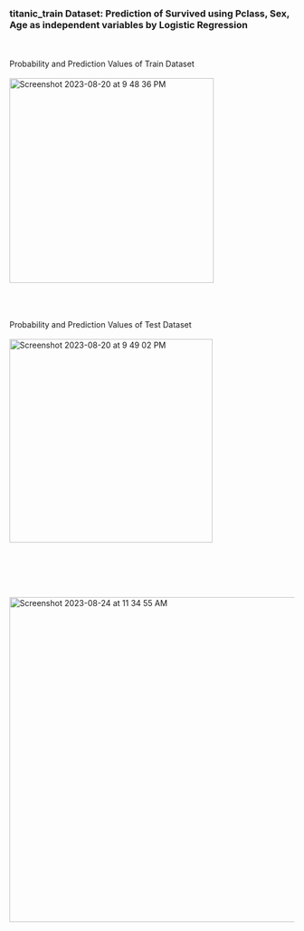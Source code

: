 ### titanic_train Dataset: Prediction of Survived using Pclass, Sex, Age as independent variables by Logistic Regression
<br /><br />
Probability and Prediction Values of Train Dataset
<br /><br />
<img width="361" alt="Screenshot 2023-08-20 at 9 48 36 PM" src="https://github.com/wrtsr/DataScienceBootcamp07/assets/136925108/3a74338a-4f59-411f-b505-05276874c949">

<br /><br /><br />
Probability and Prediction Values of Test Dataset
<br /><br />
<img width="359" alt="Screenshot 2023-08-20 at 9 49 02 PM" src="https://github.com/wrtsr/DataScienceBootcamp07/assets/136925108/47021f3f-84b5-408b-9b43-96c1ba49af03">

<br /><br /><br />

<br />
<img width="573" alt="Screenshot 2023-08-24 at 11 34 55 AM" src="https://github.com/wrtsr/DataScienceBootcamp07/assets/136925108/eb9a2a93-f1fe-4c01-ac96-c94cde332301">
